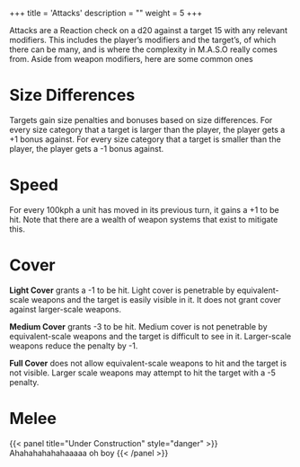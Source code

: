 +++
title = 'Attacks'
description = ""
weight = 5
+++

Attacks are a Reaction check on a d20 against a target 15 with any relevant modifiers. This includes the player’s modifiers and the target’s, of which there can be many, and is where the complexity in M.A.S.O really comes from. Aside from weapon modifiers, here are some common ones

# Size Differences

Targets gain size penalties and bonuses based on size differences. For every size category that a target is larger than the player, the player gets a +1 bonus against. For every size category that a target is smaller than the player, the player gets a -1 bonus against. 

# Speed

For every 100kph a unit has moved in its previous turn, it gains a +1 to be hit. Note that there are a wealth of weapon systems that exist to mitigate this.

# Cover

**Light Cover** grants a -1 to be hit. Light cover is penetrable by equivalent-scale weapons and the target is easily visible in it. It does not grant cover against larger-scale weapons.

**Medium Cover** grants -3 to be hit. Medium cover is not penetrable by equivalent-scale weapons and the target is difficult to see in it. Larger-scale weapons reduce the penalty by -1.

**Full Cover** does not allow equivalent-scale weapons to hit and the target is not visible. Larger scale weapons may attempt to hit the target with a -5 penalty. 

# Melee

{{< panel title="Under Construction" style="danger" >}} Ahahahahahahaaaaa oh boy {{< /panel >}}